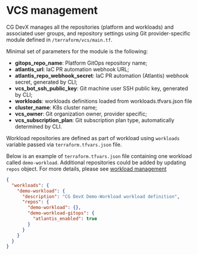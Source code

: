 # VCS management

CG DevX manages all the repositories (platform and workloads) and associated user groups,
and repository settings using Git provider-specific module defined in `/terraform/vcs/main.tf`.

Minimal set of parameters for the module is the following:

- **gitops_repo_name**: Platform GitOps repository name;
- **atlantis_url**: IaC PR automation webhook URL;
- **atlantis_repo_webhook_secret**: IaC PR automation (Atlantis) webhook secret, generated by CLI;
- **vcs_bot_ssh_public_key**: Git machine user SSH public key, generated by CLI;
- **workloads**: workloads definitions loaded from workloads.tfvars.json file
- **cluster_name**: K8s cluster name;
- **vcs_owner**: Git organization owner, provider specific;
- **vcs_subscription_plan**: Git subscription plan type, automatically determined by CLI.

Workload repositories are defined as part of workload
using `workloads` variable passed via `terraform.tfvars.json` file.

Below is an example of `terraform.tfvars.json` file containing one workload called `demo-workload`.
Additional repositories could be added by updating `repos` object. 
For more details,
please see [workload management](../../workload_management/workloads.md#manually-customizing-and-managing-workloads)

```json
{
  "workloads": {
    "demo-workload": {
      "description": "CG DevX Demo-Workload workload definition",
      "repos": {
        "demo-workload": {},
        "demo-workload-gitops": {
          "atlantis_enabled": true
        }
      }
    }
  }
}
```